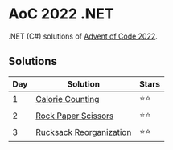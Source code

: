 # AoC 2022 .NET

.NET (C#) solutions of [Advent of Code 2022](https://adventofcode.com/2022).

## Solutions

|Day|Solution|Stars|
|--|--|--|
|1|[Calorie Counting](https://github.com/melanchall/aoc2022net/blob/main/Aoc2022Net/Days/Day1.cs)|:star::star:|
|2|[Rock Paper Scissors](https://github.com/melanchall/aoc2022net/blob/main/Aoc2022Net/Days/Day2.cs)|:star::star:|
|3|[Rucksack Reorganization](https://github.com/melanchall/aoc2022net/blob/main/Aoc2022Net/Days/Day3.cs)|:star::star:|
